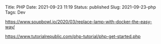 Title: PHP
Date: 2021-09-23 11:19
Status: published
Slug: 2021-09-23-php
Tags: Dev

<https://www.soupbowl.io/2020/03/replace-lamp-with-docker-the-easy-way/>

<https://www.tutorialrepublic.com/php-tutorial/php-get-started.php>

